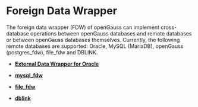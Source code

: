 # Foreign Data Wrapper<a name="EN-US_TOPIC_0289900378"></a>

The foreign data wrapper \(FDW\) of openGauss can implement cross-database operations between openGauss databases and remote databases or between openGauss databases themselves. Currently, the following remote databases are supported: Oracle, MySQL \(MariaDB\), openGauss \(postgres\_fdw\), file\_fdw and DBLINK.

-   **[External Data Wrapper for Oracle](external-data-wrapper-for-oracle.md)**  

-   **[mysql\_fdw](mysql_fdw.md)**  

-   **[file\_fdw](file_fdw.md)**  

-   **[dblink](dblink.md)**  


